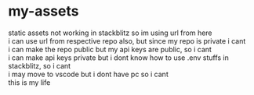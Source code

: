 # my-assets
static assets not working in stackblitz so im using url from here
<br/>
i can use url from respective repo also, but since my repo is private i cant
<br/>
i can make the repo public but my api keys are public, so i cant
<br/>
i can make api keys private but i dont know how to use .env stuffs in stackblitz, so i cant
<br/>
i may move to vscode but i dont have pc so i cant
<br/>
this is my life

